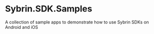 # Sybrin.SDK.Samples
A collection of sample apps to demonstrate how to use Sybrin SDKs on Android and iOS
